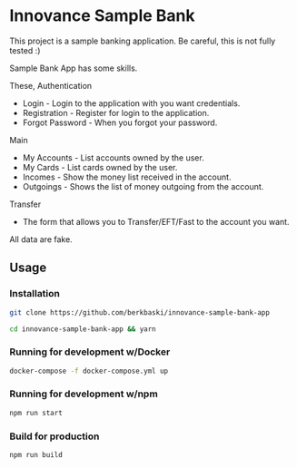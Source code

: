 # Innovance Sample Bank
This project is a sample banking application. Be careful, this is not fully tested :)

Sample Bank App has some skills.

These,
  Authentication
  - Login - Login to the application with you want credentials.
  - Registration - Register for login to the application.
  - Forgot Password - When you forgot your password. 

  Main
  - My Accounts - List accounts owned by the user.
  - My Cards - List cards owned by the user.
  - Incomes - Show the money list received in the account.
  - Outgoings - Shows the list of money outgoing from the account.

  Transfer
  - The form that allows you to Transfer/EFT/Fast to the account you want.

All data are fake.

## Usage
### Installation
```bash
git clone https://github.com/berkbaski/innovance-sample-bank-app

cd innovance-sample-bank-app && yarn
```

### Running for development w/Docker
```bash
docker-compose -f docker-compose.yml up
```

### Running for development w/npm
```bash
npm run start
```

### Build for production
```bash
npm run build
```
